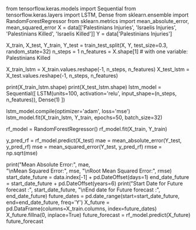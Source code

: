 from tensorflow.keras.models import Sequential
from tensorflow.keras.layers import LSTM, Dense
from sklearn.ensemble import RandomForestRegressor
from sklearn.metrics import mean_absolute_error, mean_squared_error
X = data[['Palestinians Injuries', 'Israelis Injuries', 'Palestinians Killed', 'Israelis Killed']]
Y = data['Palestinians Injuries']

X_train, X_test, Y_train, Y_test = train_test_split(X, Y, test_size=0.3, random_state=32)
n_steps = 1
n_features = X.shape[1] # with one variable: Palestinians Killed

X_train_lstm = X_train.values.reshape(-1, n_steps, n_features)
X_test_lstm = X_test.values.reshape(-1, n_steps, n_features)

print(X_train_lstm.shape)
print(X_test_lstm.shape)
lstm_model = Sequential([
    LSTM(units=100, activation='relu', input_shape=(n_steps, n_features)),
    Dense(1)
])

lstm_model.compile(optimizer='adam', loss='mse')
lstm_model.fit(X_train_lstm, Y_train, epochs=50, batch_size=32)

rf_model = RandomForestRegressor()
rf_model.fit(X_train, Y_train)


y_pred_rf = rf_model.predict(X_test)
mae = mean_absolute_error(Y_test, y_pred_rf)
mse = mean_squared_error(Y_test, y_pred_rf)
rmse = np.sqrt(mse)

print("Mean Absolute Error:", mae,     
     "\nMean Squared Error:", mse,
     "\nRoot Mean Squared Error:", rmse)
     start_date_future = data.index[-1] + pd.DateOffset(days=1)
end_date_future = start_date_future + pd.DateOffset(years=6)
print("Start Date for Future forecast :", start_date_future,
      "\nEnd date for Future forecast :", end_date_future)
      future_dates = pd.date_range(start=start_date_future, end=end_date_future, freq='Y')
X_future = pd.DataFrame(columns=X_train.columns, index=future_dates)
X_future.fillna(0, inplace=True)
future_forecast = rf_model.predict(X_future)
future_forecast
